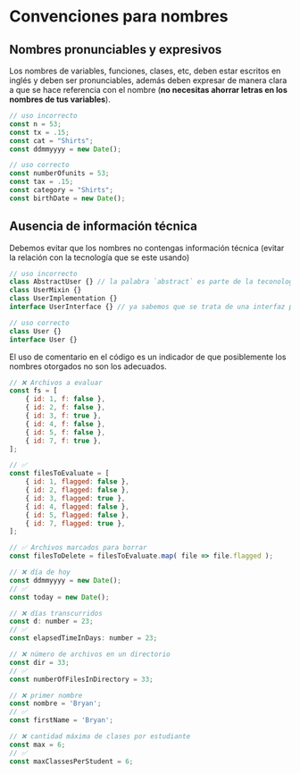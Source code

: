 # Convenciones para nombres

## Nombres pronunciables y expresivos

Los nombres de variables, funciones, clases, etc, deben estar escritos en inglés y deben ser pronunciables, además deben expresar de manera clara a que se hace referencia con el nombre (**no necesitas ahorrar letras en los nombres de tus variables**).

```js
// uso incorrecto
const n = 53;
const tx = .15;
const cat = "Shirts";
const ddmmyyyy = new Date();
```

```js
// uso correcto
const numberOfunits = 53;
const tax = .15;
const category = "Shirts";
const birthDate = new Date();
```

## Ausencia de información técnica

Debemos evitar que los nombres no contengas información técnica (evitar la relación con la tecnología que se este usando)

```js
// uso incorrecto
class AbstractUser {} // la palabra `abstract` es parte de la teconología
class UserMixin {}
class UserImplementation {}
interface UserInterface {} // ya sabemos que se trata de una interfaz por la misma declaración
```

```js
// uso correcto
class User {}
interface User {}
```

El uso de comentario en el código es un indicador de que posiblemente los nombres otorgados no son los adecuados.

```js
// ❌ Archivos a evaluar
const fs = [
    { id: 1, f: false },
    { id: 2, f: false },
    { id: 3, f: true },
    { id: 4, f: false },
    { id: 5, f: false },
    { id: 7, f: true },
];

// ✅
const filesToEvaluate = [
    { id: 1, flagged: false },
    { id: 2, flagged: false },
    { id: 3, flagged: true },
    { id: 4, flagged: false },
    { id: 5, flagged: false },
    { id: 7, flagged: true },
];

// ✅ Archivos marcados para borrar
const filesToDelete = filesToEvaluate.map( file => file.flagged );

// ❌ día de hoy
const ddmmyyyy = new Date();
// ✅
const today = new Date();

// ❌ días transcurridos
const d: number = 23;
// ✅
const elapsedTimeInDays: number = 23;

// ❌ número de archivos en un directorio
const dir = 33;
// ✅
const numberOfFilesInDirectory = 33;

// ❌ primer nombre
const nombre = 'Bryan';
// ✅
const firstName = 'Bryan';

// ❌ cantidad máxima de clases por estudiante
const max = 6;
// ✅
const maxClassesPerStudent = 6;
```


